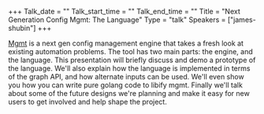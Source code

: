 +++
Talk_date = ""
Talk_start_time = ""
Talk_end_time = ""
Title = "Next Generation Config Mgmt: The Language"
Type = "talk"
Speakers = ["james-shubin"]
+++


[Mgmt](https://github.com/purpleidea/mgmt/) is a next gen config management engine that takes a fresh look at existing automation problems.
The tool has two main parts: the engine, and the language.
This presentation will briefly discuss and demo a prototype of the language.
We'll also explain how the language is implemented in terms of the graph API, and how alternate inputs can be used.
We'll even show you how you can write pure golang code to libify mgmt.
Finally we'll talk about some of the future designs we're planning and make it easy for new users to get involved and help shape the project.



